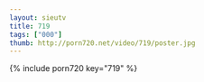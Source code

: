 ```yaml
--- 
layout: sieutv
title: 719
tags: ["000"]
thumb: http://porn720.net/video/719/poster.jpg
---
```

{% include porn720 key="719" %} 
